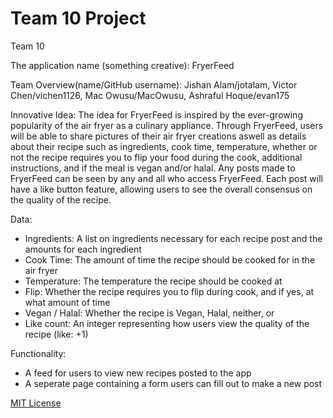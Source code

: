 # Team 10 Project

Team 10

The application name (something creative): FryerFeed

Team Overview(name/GitHub username): Jishan Alam/jotalam, Victor Chen/vichen1126, Mac Owusu/MacOwusu, Ashraful Hoque/evan175

Innovative Idea: The idea for FryerFeed is inspired by the ever-growing popularity of the air fryer as a culinary appliance. Through FryerFeed, users will be able to share pictures of their air fryer creations aswell as details about their recipe such as ingredients, cook time, temperature, whether or not the recipe requires you to flip your food during the cook, additional instructions, and if the meal is vegan and/or halal. Any posts made to FryerFeed can be seen by any and all who access FryerFeed. Each post will have a like button feature, allowing users to see the overall consensus on the quality of the recipe.

Data:
- Ingredients: A list on ingredients necessary for each recipe post and the amounts for each ingredient 
- Cook Time: The amount of time the recipe should be cooked for in the air fryer
- Temperature: The temperature the recipe should be cooked at
- Flip: Whether the recipe requires you to flip during cook, and if yes, at what amount of time
- Vegan / Halal: Whether the recipe is Vegan, Halal, neither, or 
- Like count: An integer representing how users view the quality of the recipe (like: +1)

Functionality: 
- A feed for users to view new recipes posted to the app
- A seperate page containing a form users can fill out to make a new post

[MIT License](https://opensource.org/licenses/MIT)
